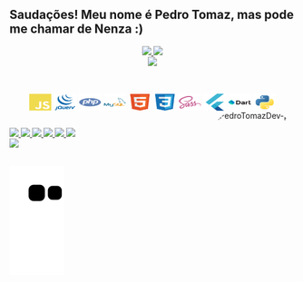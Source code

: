 ## Saudações! Meu nome é Pedro Tomaz, mas pode me chamar de Nenza :)
<div align="center">
    <a href="https://github.com/pedrotomazdev">
        <img height="200em"
            src="https://github-readme-stats.vercel.app/api?username=pedrotomazdev&show_icons=true&theme=gotham&include_all_commits=true&count_private=true" />
        <img height="200em"
            src="https://github-readme-stats.vercel.app/api/top-langs/?username=pedrotomazdev&theme=gotham" />
        <br>
        <img height="265em" src="https://activity-graph.herokuapp.com/graph?username=pedrotomazdev&theme=gotham" />
    </a>
</div>

## 

<div align="center">
    <br>
    <img align="center" alt="PedroTomazDev-Js" height="30" width="40"
        src="https://raw.githubusercontent.com/devicons/devicon/master/icons/javascript/javascript-plain.svg">
    <img align="center" alt="PedroTomazDev-jQuery" height="30" width="40"
        src="https://raw.githubusercontent.com/devicons/devicon/2ae2a900d2f041da66e950e4d48052658d850630/icons/jquery/jquery-plain-wordmark.svg">
    <img align="center" alt="PedroTomazDev-PHP" height="30" width="40"
        src="https://raw.githubusercontent.com/devicons/devicon/2ae2a900d2f041da66e950e4d48052658d850630/icons/php/php-plain.svg">
    <img align="center" alt="PedroTomazDev-MySQL" height="30" width="40"
        src="https://raw.githubusercontent.com/devicons/devicon/2ae2a900d2f041da66e950e4d48052658d850630/icons/mysql/mysql-original-wordmark.svg">
    <img align="center" alt="PedroTomazDev-HTML" height="30" width="40"
        src="https://raw.githubusercontent.com/devicons/devicon/master/icons/html5/html5-original.svg">
    <img align="center" alt="PedroTomazDev-CSS" height="30" width="40"
        src="https://raw.githubusercontent.com/devicons/devicon/master/icons/css3/css3-original.svg">
    <img align="center" alt="PedroTomazDev-SASS" height="30" width="40"
        src="https://raw.githubusercontent.com/devicons/devicon/2ae2a900d2f041da66e950e4d48052658d850630/icons/sass/sass-original.svg">
    <img align="center" alt="PedroTomazDev-Flutter" height="30" width="40"
        src="https://raw.githubusercontent.com/devicons/devicon/2ae2a900d2f041da66e950e4d48052658d850630/icons/flutter/flutter-original.svg">
     <img align="center" alt="PedroTomazDev-Dart" height="30" width="40"
        src="https://raw.githubusercontent.com/devicons/devicon/2ae2a900d2f041da66e950e4d48052658d850630/icons/dart/dart-original-wordmark.svg">
    <img align="center" alt="PedroTomazDev-Python" height="30" width="40"
        src="https://raw.githubusercontent.com/devicons/devicon/master/icons/python/python-original.svg">
    <img align="right" alt="PedroTomazDev-pic" height="150" style="border-radius:50px;"
        src="https://i.pinimg.com/originals/64/a6/b8/64a6b818a118ae6a547e4c6c5bf27142.gif">

</div>

##

<div>
    <a href="https://www.facebook.com/pedro.tomaz.129/" target="_blank">
        <img src="https://img.shields.io/badge/Facebook-1877F2?style=for-the-badge&logo=facebook&logoColor=white"
            target="_blank">
    </a>
    <a href="https://www.instagram.com/tomaz069/" target="_blank">
        <img src="https://img.shields.io/badge/-Instagram-%23E4405F?style=for-the-badge&logo=instagram&logoColor=white"
            target="_blank">
    </a>
    <a href="https://twitter.com/TomazFagundes" target="_blank">
        <img src="https://img.shields.io/badge/Twitter-1DA1F2?style=for-the-badge&logo=twitter&logoColor=white"
            target="_blank">
    </a>
    <a href="https://discord.com/users/772884466514657310" target="_blank">
        <img src="https://img.shields.io/badge/Discord-7289DA?style=for-the-badge&logo=discord&logoColor=white"
            target="_blank">
    </a>
    <a href="mailto:contatopedrotomazdev@gmail.com">
        <img src="https://img.shields.io/badge/Gmail-D14836?style=for-the-badge&logo=gmail&logoColor=white"
            target="_blank">
    </a>
    <a href="www.linkedin.com/in/pedro-tomaz" target="_blank">
        <img src="https://img.shields.io/badge/-LinkedIn-%230077B5?style=for-the-badge&logo=linkedin&logoColor=white"
            target="_blank">
    </a>
    <br>
    <a href="https://wakatime.com/@pedrotomazdev" target="_blank">
        <img src="https://wakatime.com/badge/user/6f7e1f36-a549-4f09-8c15-5d4a67950bdf.svg" target="_blank">
    </a>
</div>

##

  ![mishmanners snake gif](https://github.com/pedrotomazdev/pedrotomazdev/blob/output/github-contribution-grid-snake.svg)
